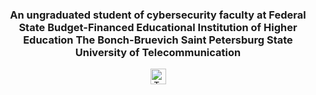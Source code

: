 <h3 align="center">An ungraduated student of cybersecurity faculty at Federal State Budget-Financed Educational Institution of Higher Education The Bonch-Bruevich Saint Petersburg State University of Telecommunication</h3>

<p align="center">
  <a href="https://tryhackme.com/p/qwerty3223">
    <img align="center" alt="TryHackMe profile" width="25x" src="https://tryhackme.com/p/qwerty3223"/>
  </a>
</p>

